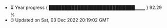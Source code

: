 - ⏳ Year progress { ███████████████████████████▁▁▁ } 92.29 %
- ⏰ Updated on Sat, 03 Dec 2022 20:19:02 GMT

